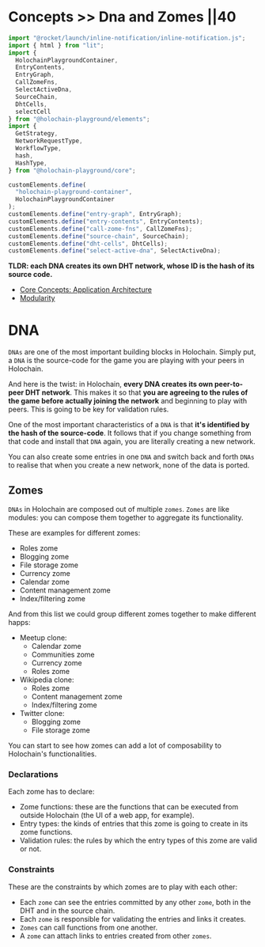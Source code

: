 # Concepts >> Dna and Zomes ||40

```js script
import "@rocket/launch/inline-notification/inline-notification.js";
import { html } from "lit";
import {
  HolochainPlaygroundContainer,
  EntryContents,
  EntryGraph,
  CallZomeFns,
  SelectActiveDna,
  SourceChain,
  DhtCells,
  selectCell
} from "@holochain-playground/elements";
import {
  GetStrategy,
  NetworkRequestType,
  WorkflowType,
  hash,
  HashType,
} from "@holochain-playground/core";

customElements.define(
  "holochain-playground-container",
  HolochainPlaygroundContainer
);
customElements.define("entry-graph", EntryGraph);
customElements.define("entry-contents", EntryContents);
customElements.define("call-zome-fns", CallZomeFns);
customElements.define("source-chain", SourceChain);
customElements.define("dht-cells", DhtCells);
customElements.define("select-active-dna", SelectActiveDna);
```

**TLDR: each DNA creates its own DHT network, whose ID is the hash of its source code.**

<inline-notification type="tip" title="Useful reads">
<ul>
<li><a href="https://developer.holochain.org/concepts/2_application_architecture/">Core Concepts: Application Architecture</a></li>
<li><a href="https://en.wikipedia.org/wiki/Modularity">Modularity</a></li>
</ul>
</inline-notification>

# DNA

`DNAs` are one of the most important building blocks in Holochain. Simply put, a `DNA` is the source-code for the game you are playing with your peers in Holochain.

And here is the twist: in Holochain, **every DNA creates its own peer-to-peer DHT network**. This makes it so that **you are agreeing to the rules of the game before actually joining the network** and beginning to play with peers. This is going to be key for validation rules.

One of the most important characteristics of a `DNA` is that **it's identified by the hash of the source-code**. It follows that if you change something from that code and install that `DNA` again, you are literally creating a new network.

You can also create some entries in one `DNA` and switch back and forth `DNAs` to realise that when you create a new network, none of the data is ported.

## Zomes

`DNAs` in Holochain are composed out of multiple `zomes`. `Zomes` are like modules: you can compose them together to aggregate its functionality.

These are examples for different zomes:

- Roles zome
- Blogging zome
- File storage zome
- Currency zome
- Calendar zome
- Content management zome
- Index/filtering zome

And from this list we could group different zomes together to make different happs:

- Meetup clone:
  - Calendar zome
  - Communities zome
  - Currency zome
  - Roles zome
- Wikipedia clone:
  - Roles zome
  - Content management zome 
  - Index/filtering zome
- Twitter clone:
  - Blogging zome
  - File storage zome

You can start to see how zomes can add a lot of composability to Holochain's functionalities.

### Declarations

Each zome has to declare:

- Zome functions: these are the functions that can be executed from outside Holochain (the UI of a web app, for example).
- Entry types: the kinds of entries that this zome is going to create in its zome functions.
- Validation rules: the rules by which the entry types of this zome are valid or not.

### Constraints

These are the constraints by which zomes are to play with each other:

- Each `zome` can see the entries committed by any other `zome`, both in the DHT and in the source chain.
- Each `zome` is responsible for validating the entries and links it creates.
- `Zomes` can call functions from one another.
- A `zome` can attach links to entries created from other `zomes`.
